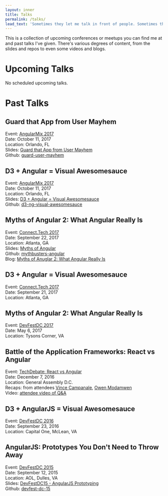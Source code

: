 ```yaml
---
layout: inner
title: Talks
permalink: /talks/
lead_text: 'Sometimes they let me talk in front of people. Sometimes they even listen.'
---
```


This is a collection of upcoming conferences or meetups you can find me at and past talks I've given. There's various degrees of content, from the slides and repos to even some videos and blogs.

# Upcoming Talks

No scheduled upcoming talks.

# Past Talks

## Guard that App from User Mayhem

Event: [AngularMix 2017](https://angularmix.com/)<br />
Date: October 11, 2017<br />
Location: Orlando, FL<br />
Slides: [Guard that App from User Mayhem](https://github.com/RHGeek/guard-user-mayhem/blob/master/slides/angular-mix-guard-that-app-from-user-mayhem.pdf)<br />
Github: [guard-user-mayhem](https://github.com/RHGeek/guard-user-mayhem)

## D3 + Angular = Visual Awesomesauce

Event: [AngularMix 2017](https://angularmix.com/)<br />
Date: October 11, 2017<br />
Location: Orlando, FL<br />
Slides: [D3 + Angular = Visual Awesomesauce](https://github.com/RHGeek/d3-ng-visual-awesomesauce/blob/master/slides/angular-mix-d3-ng-visual-awesomesauce.pdf)<br />
Github: [d3-ng-visual-awesomesauce](https://github.com/RHGeek/d3-ng-visual-awesomesauce)

## Myths of Angular 2: What Angular Really Is

Event: [Connect.Tech 2017](http://connect.tech/)<br />
Date: September 22, 2017<br />
Location: Atlanta, GA<br />
Slides: [Myths of Angular](/talks/myths-of-angular.html)<br />
Github: [mythbusters-angular](https://github.com/RHGeek/mythbusters-angular)<br />
Blog: [Myths of Anuglar 2: What Angular Really Is](/posts/2017/myths-of-angular-devfest-dc.html)

## D3 + Angular = Visual Awesomesauce

Event: [Connect.Tech 2017](http://connect.tech/)<br />
Date: September 21, 2017<br />
Location: Atlanta, GA

## Myths of Angular 2: What Angular Really Is

Event: [DevFestDC 2017](http://www.devfestdc.org/)<br />
Date: May 6, 2017<br />
Location: Tysons Corner, VA

## Battle of the Application Frameworks: React vs Angular 

Event: [TechDebate: React vs Angular](http://www.eventzin.com/techdebate/#/about)<br />
Date: December 7, 2016<br />
Location: General Assembly D.C.<br />
Recaps: from attendees [Vince Campanale](http://www.vincecampanale.com/blog/2016/12/08/angular-vs-react/), [Owen Modamwen](https://medium.com/@owenmodamwen/angular2-vs-react-ba876134f034)<br />
Video: [attendee video of Q&A](https://www.youtube.com/watch?v=vE5qDXIR2Bs)

## D3 + AngularJS = Visual Awesomesauce

Event: [DevFestDC 2016](http://archive.devfestdc.org/)<br />
Date: September 23, 2016<br />
Location: Capital One, McLean, VA

## AngularJS: Prototypes You Don't Need to Throw Away

Event: [DevFestDC 2015](http://archive.devfestdc.org/2015-sessions/)<br />
Date: September 12, 2015<br />
Location: AOL, Dulles, VA<br />
Slides: [DevFestDC15 - AngularJS Prototyping](/talks/DevFestDC15-AngularJSPrototyping.pdf)<br />
Github: [devfest-dc-15](https://github.com/RHGeek/devfest-dc-15)